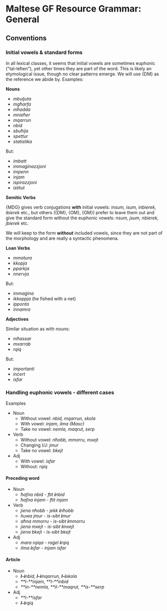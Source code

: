 # Maltese GF Resource Grammar: General

## Conventions

### Initial vowels & standard forms

In all lexical classes, it seems that initial vowels are sometimes euphonic ("tal-leħen"), yet other times they are part of the word.
This is likely an etymological issue, though no clear patterns emerge. We will use {DM} as the reference we abide by. Examples:

**Nouns**

- _mbuljuta_
- _mgħarfa_
- _mħadda_
- _mnieħer_
- _mqarrun_
- _nbid_
- _sbuħija_
- _spettur_
- _statistika_

But:

- _imbatt_
- _immaġinazzjoni_
- _impenn_
- _injam_
- _ispirazzjoni_
- _istitut_

**Semitic Verbs**

{MDG} gives verb conjugations **with** initial vowels: _insum, isum, inbierek, ibierek_ etc., 
but others ({DM}, {OM}, {GM}) prefer to leave them out and give the standard form without the euphonic vowels: _nsum, jsum, nbierek, jbierek_ etc.

We will keep to the form **without** included vowels, since they are not part of the morphology and are really a syntactic phenomena.

**Loan Verbs**

- _mmatura_
- _kkopja_
- _pparkja_
- _nnervja_

But:

- _immaġina_
- _ikkoppja_ (he fished with a net)
- _ipponta_
- _innamra_

**Adjectives**

Similar situation as with nouns:

- _mħassar_
- _mxarrab_
- _rqiq_

But:

- _importanti_
- _inċert_
- _isfar_

### Handling euphonic vowels - different cases

Examples

- Noun
    - Without vowel: _nbid, mqarrun, skola_
    - With vowel: _injam, ilma (Masc)_
    - Take no vowel: _nemla, maqrut, serp_
- Verb
    - Without vowel: _nħobb, mmorru, mxejt_
    - Changing I/J: _jmur_
    - Take no vowel: _bkejt_
- Adj
    - With vowel: _isfar_
    - Without: _rqiq_

#### Preceding word

- Noun
    - _ħafna nbid_ - _ftit **i**nbid_
    - _ħafna ~~i~~njam_ - _ftit injam_
- Verb
    - _jiena nħobb_ - _jekk **i**nħobb_
    - _huwa jmur_ - _is-sibt **i**mur_
    - _aħna mmorru_ - _is-sibt **i**mmorru_
    - _jiena mxejt_ - _is-sibt **i**mxejt_
    - _jiena bkejt_ - _is-sibt bkejt_
- Adj
    - _mara rqiqa_ - _raġel **i**rqiq_
    - _ilma **i**sfar_ - _injam isfar_

#### Article

- Noun
    - _**l-i**nbid, **l-i**mqarrun, **l-i**skola_
    - _**l-**injam, **l-**inbid_
    - _**in-**nemla, **il-**maqrut, **is-**serp_
- Adj
    - _**l-**isfar_
    - _**l-i**rqiq_
    
